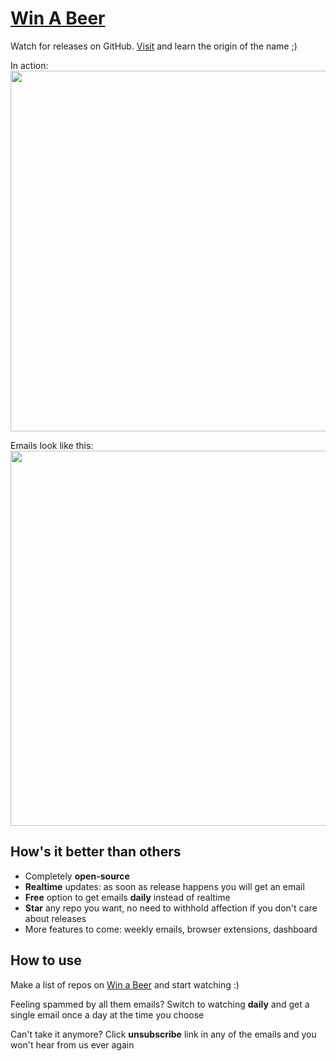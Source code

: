 # [Win A Beer](https://winabeer.com)

Watch for releases on GitHub. [Visit](https://winabeer.com) and learn the origin of the name ;)

In action:<br/>
<img src="https://raw.githubusercontent.com/vfeskov/win-a-beer/master/in-action.gif" width="577px"/><br/>

Emails look like this:<br/>
<img src="https://raw.githubusercontent.com/vfeskov/win-a-beer/master/email.png" width="600px" />

## How's it better than others

- Completely **open-source**
- **Realtime** updates: as soon as release happens you will get an email
- **Free** option to get emails **daily** instead of realtime
- **Star** any repo you want, no need to withhold affection if you don't care about releases
- More features to come: weekly emails, browser extensions, dashboard

## How to use

Make a list of repos on [Win a Beer](https://winabeer.com) and start watching :)

Feeling spammed by all them emails? Switch to watching **daily** and get a single email once a day at the time you choose

Can't take it anymore? Click **unsubscribe** link in any of the emails and you won't hear from us ever again
